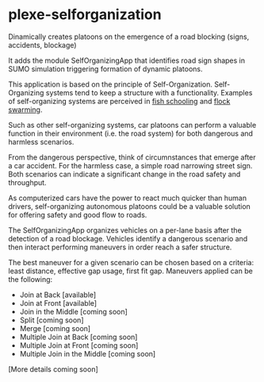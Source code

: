 # plexe-selforganization
Dinamically creates platoons on the emergence of a road blocking (signs, accidents, blockage)

It adds the module SelfOrganizingApp that identifies road sign shapes in SUMO simulation triggering formation of dynamic platoons.

This application is based on the principle of Self-Organization. Self-Organizing systems tend to keep a structure with a functionality. Examples of self-organizing systems are perceived in [fish schooling](https://en.wikipedia.org/wiki/Shoaling_and_schooling) and [flock swarming](https://en.wikipedia.org/wiki/Swarm_behaviour).

Such as other self-organizing systems, car platoons can perform a valuable function in their environment (i.e. the road system) for both dangerous and harmless scenarios. 

From the dangerous perspective, think of circumnstances that emerge after a car accident. For the harmless case, a simple road narrowing street sign. Both scenarios can indicate a significant change in the road safety and throughput. 

As computerized cars have the power to react much quicker than human drivers, self-organizing autonomous platoons could be a valuable solution for offering safety and good flow to roads.

The SelfOrganizingApp organizes vehicles on a per-lane basis after the detection of a road blockage. Vehicles identify a dangerous scenario and then interact performing maneuvers in order reach a safer structure.

The best maneuver for a given scenario can be chosen based on a criteria: least distance, effective gap usage, first fit gap. Maneuvers applied can be the following:

- Join at Back [available]
- Join at Front [available]
- Join in the Middle [coming soon]
- Split [coming soon]
- Merge [coming soon]
- Multiple Join at Back [coming soon]
- Multiple Join at Front [coming soon]
- Multiple Join in the Middle [coming soon]

[More details coming soon]
